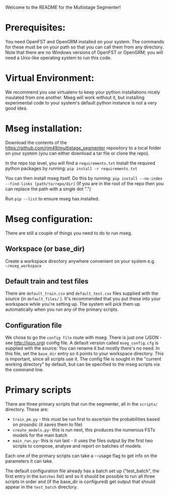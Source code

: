 Welcome to the README for the Multistage Segmenter!

# Prerequisites:
You need OpenFST and OpenGRM installed on your system.  The commands for these must be on your path so that you can call them from any directory.
Note that there are no Windows versions of OpenFST or OpenGRM; you will need a Unix-like operating system to run this code.

# Virtual Environment:
We recommend you use virtualenv to keep your python installations nicely insulated from one another.  Mseg will work without it, but installing experimental code to your system's default python instance is not a very good idea.

# Mseg installation:
Download the contents of the <https://github.com/rjm49/multistage_segmenter> repository to a local folder on your system (you can either download a tar file or clone the repo).

In the repo top level, you will find a `requirements.txt`
Install the required python packages by running: `pip install -r requirements.txt`

You can then install mseg itself.  Do this by running: `pip install --no-index --find-links [path/to/repo/dir]`
(If you are in the root of the repo then you can replace the path with a single dot ".")

Run `pip --list` to ensure mseg has installed.

# Mseg configuration:
There are still a couple of things you need to do to run mseg.

## Workspace (or base_dir)
Create a workspace directory anywhere convenient on your system e.g. `~/mseg_workspace`

## Default train and test files
There are `default_train.csv` and `default_test.csv` files supplied with the source (in `default_files/` ).  It's recommended that you put these into your workspace while you're setting up.  The system will pick them up automatically when you run any of the primary scripts.

## Configuration file
We chose to go the `config file` route with mseg.  There is just one (JSON - see <http://json.org>) config file.  A default version called `mseg_config.cfg` is supplied with the source: You can rename it but mostly there's no need. In this file, set the `base_dir` entry so it points to your workspace directory.  This is important, since all scripts use it.  The config file is sought in the "current working directory" by default, but can be specified to the mseg scripts via the command line.

# Primary scripts
There are three primary scripts that run the segmenter, all in the `scripts/` directory.  These are:
* `train_pm.py` - this must be run first to ascertain the probabilities based on prosodic (it saves them to file)
* `create_models.py`- this is run next, this produces the numerous FSTs models for the main batch
* `main_run.py`- this is run last - it uses the files output by the first two scripts to compose, analyse and report on batches of models.

Each one of the primary scripts can take a --usage flag to get info on the parameters it can take.

The default configuration file already has a batch set up ("test_batch", the first entry in the `batches` list) and so it should be possible to run all three scripts in order and (if the base_dir is configured) get output that should appear in the `test_batch` directory.